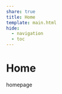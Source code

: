```yaml
---  
share: true  
title: Home
template: main.html
hide:  
  - navigation  
  - toc  
---  
```

# Home  
  
homepage  
